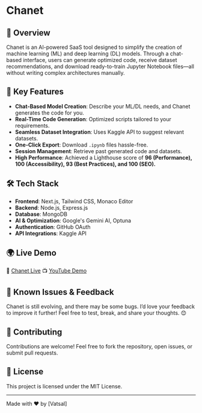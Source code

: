 # Chanet

## 🚀 Overview
Chanet is an AI-powered SaaS tool designed to simplify the creation of machine learning (ML) and deep learning (DL) models. Through a chat-based interface, users can generate optimized code, receive dataset recommendations, and download ready-to-train Jupyter Notebook files—all without writing complex architectures manually.

## 🌟 Key Features
- **Chat-Based Model Creation**: Describe your ML/DL needs, and Chanet generates the code for you.
- **Real-Time Code Generation**: Optimized scripts tailored to your requirements.
- **Seamless Dataset Integration**: Uses Kaggle API to suggest relevant datasets.
- **One-Click Export**: Download `.ipynb` files hassle-free.
- **Session Management**: Retrieve past generated code and datasets.
- **High Performance**: Achieved a Lighthouse score of **96 (Performance), 100 (Accessibility), 93 (Best Practices), and 100 (SEO).**

## 🛠️ Tech Stack
- **Frontend**: Next.js, Tailwind CSS, Monaco Editor
- **Backend**: Node.js, Express.js
- **Database**: MongoDB
- **AI & Optimization**: Google's Gemini AI, Optuna
- **Authentication**: GitHub OAuth
- **API Integrations**: Kaggle API

## 🌍 Live Demo
🔗 [Chanet Live](https://lemon-pebble-0dbc46900.1.azurestaticapps.net)
📺 [YouTube Demo](https://www.youtube.com/watch?v=BQE3FsuQeX0)


## 🐞 Known Issues & Feedback
Chanet is still evolving, and there may be some bugs. I’d love your feedback to improve it further! Feel free to test, break, and share your thoughts. 😊

## 🤝 Contributing
Contributions are welcome! Feel free to fork the repository, open issues, or submit pull requests.

## 📜 License
This project is licensed under the MIT License.

---
Made with ❤️ by [Vatsal]
